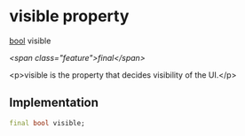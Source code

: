 


# visible property







[bool](https:api.flutter.dev/flutter/dart-core/bool-class.html) visible
  
_\<span class="feature"\>final\</span\>_



\<p\>visible is the property that decides visibility of the UI.\</p\>



## Implementation

```dart
final bool visible;
```







